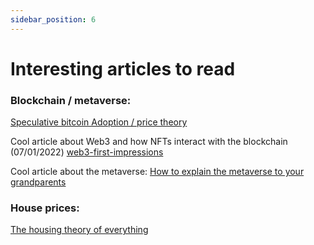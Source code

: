 ```yaml
---
sidebar_position: 6
---
```


# Interesting articles to read


### Blockchain / metaverse:

[Speculative bitcoin Adoption / price theory](https://medium.com/@mcasey0827/speculative-bitcoin-adoption-price-theory-2eed48ecf7da)

Cool article about Web3 and how NFTs interact with the blockchain (07/01/2022)
[web3-first-impressions](https://moxie.org/2022/01/07/web3-first-impressions.html)

Cool article about the metaverse:
[How to explain the metaverse to your grandparents](https://medium.com/@aaronDfrank/how-to-explain-the-metaverse-to-your-grandparents-b6f6acae17ed)

### House prices:

[The housing theory of everything](https://www.worksinprogress.co/issue/the-housing-theory-of-everything/)






